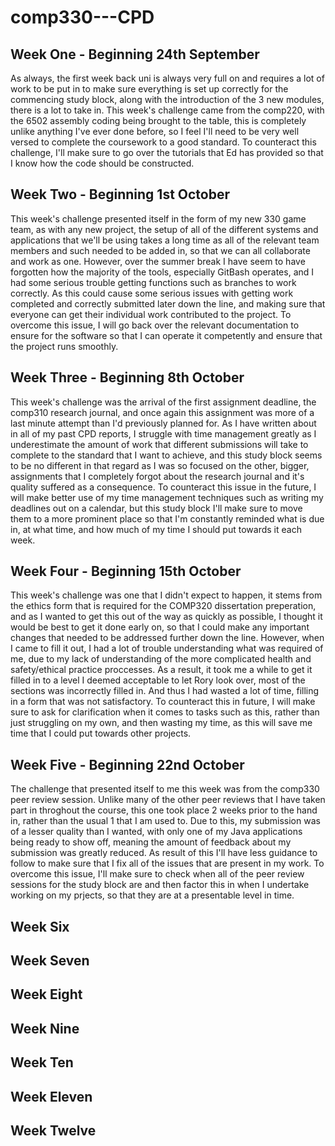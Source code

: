 # comp330---CPD

## Week One - Beginning 24th September
As always, the first week back uni is always very full on and requires a lot of work to be put in to make sure everything is set up correctly for the commencing study block, along with the introduction of the 3 new modules, there is a lot to take in. This week's challenge came from the comp220, with the 6502 assembly coding being brought to the table, this is completely unlike anything I've ever done before, so I feel I'll need to be very well versed to complete the coursework to a good standard. To counteract this challenge, I'll make sure to go over the tutorials that Ed has provided so that I know how the code should be constructed. 

## Week Two - Beginning 1st October
This week's challenge presented itself in the form of my new 330 game team, as with any new project, the setup of all of the different systems and applications that we'll be using takes a long time as all of the relevant team members and such needed to be added in, so that we can all collaborate and work as one. However, over the summer break I have seem to have forgotten how the majority of the tools, especially GitBash operates, and I had some serious trouble getting functions such as branches to work correctly. As this could cause some serious issues with getting work completed and correctly submitted later down the line, and making sure that everyone can get their individual work contributed to the project. To overcome this issue, I will go back over the relevant documentation to ensure for the software so that I can operate it competently and ensure that the project runs smoothly.  

## Week Three - Beginning 8th October
This week's challenge was the arrival of the first assignment deadline, the comp310 research journal, and once again this assignment was more of a last minute attempt than I'd previously planned for. As I have written about in all of my past CPD reports, I struggle with time management greatly as I underestimate the amount of work that different submissions will take to complete to the standard that I want to achieve, and this study block seems to be no different in that regard as I was so focused on the other, bigger, assignments that I completely forgot about the research journal and it's quality suffered as a consequence. To counteract this issue in the future, I will make better use of my time management techniques such as writing my deadlines out on a calendar, but this study block I'll make sure to move them to a more prominent place so that I'm constantly reminded what is due in, at what time, and how much of my time I should put towards it each week. 

## Week Four - Beginning 15th October
This week's challenge was one that I didn't expect to happen, it stems from the ethics form that is required for the COMP320 dissertation preperation, and as I wanted to get this out of the way as quickly as possible, I thought it would be best to get it done early on, so that I could make any important changes that needed to be addressed further down the line. However, when I came to fill it out, I had a lot of trouble understanding what was required of me, due to my lack of understanding of the more complicated health and safety/ethical practice proccesses. As a result, it took me a while to get it filled in to a level I deemed acceptable to let Rory look over, most of the sections was incorrectly filled in. And thus I had wasted a lot of time, filling in a form that was not satisfactory. To counteract this in future, I will make sure to ask for clarification when it comes to tasks such as this, rather than just struggling on my own, and then wasting my time, as this will save me time that I could put towards other projects. 

## Week Five - Beginning 22nd October
The challenge that presented itself to me this week was from the comp330 peer review session. Unlike many of the other peer reviews that I have taken part in throghout the course, this one took place 2 weeks prior to the hand in, rather than the usual 1 that I am used to. Due to this, my submission was of a lesser quality than I wanted, with only one of my Java applications being ready to show off, meaning the amount of feedback about my submission was greatly reduced. As result of this I'll have less guidance to follow to make sure that I fix all of the issues that are present in my work. To overcome this issue, I'll make sure to check when all of the peer review sessions for the study block are and then factor this in when I undertake working on my prjects, so that they are at a presentable level in time.  
## Week Six


## Week Seven


## Week Eight


## Week Nine 


## Week Ten


## Week Eleven


## Week Twelve 
